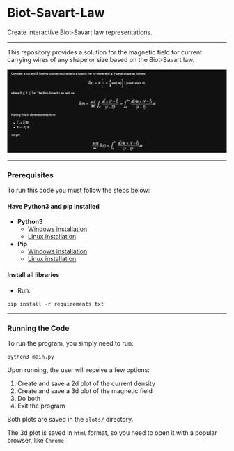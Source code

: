 # Biot-Savart-Law
Create interactive Biot-Savart law representations.

---
This repository provides a solution for the magnetic field for current carrying wires of any shape or size based on the 
Biot-Savart law.

![img.png](img.png)

---
### Prerequisites

To run this code you must follow the steps below: 

#### Have Python3 and pip installed

- **Python3**
  - [Windows installation](https://www.python.org/downloads/windows/)
  - [Linux installation](https://www.python.org/downloads/source/)
- **Pip** 
  - [Windows installation](https://phoenixnap.com/kb/install-pip-windows)
  - [Linux installation](https://www.odoo.com/forum/help-1/how-to-install-pip-in-python-3-on-ubuntu-18-04-167715)

#### Install all libraries

- Run:
```
pip install -r requirements.txt 
```

---

### Running the Code

To run the program, you simply need to run:
```
python3 main.py
```

Upon running, the user will receive a few options: 
1. Create and save a 2d plot of the current density
2. Create and save a 3d plot of the magnetic field
3. Do both
4. Exit the program

Both plots are saved in the `plots/` directory.

The 3d plot is saved in `html` format, so you need to open it with a popular browser, like `Chrome`
